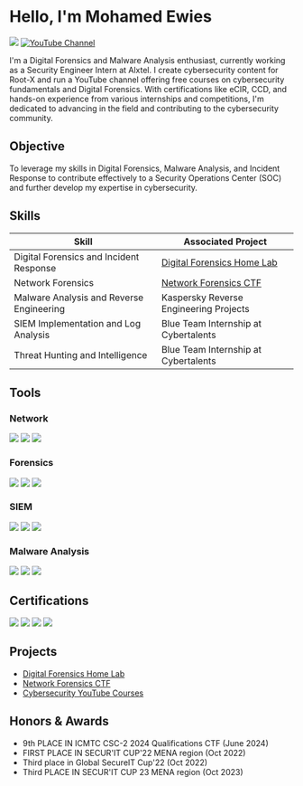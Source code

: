 # Hello, I'm Mohamed Ewies
<a href="https://www.linkedin.com/in/mohamed-ewies-59b89a212/"><img src="https://img.shields.io/badge/-LinkedIn-0072b1?&style=for-the-badge&logo=linkedin&logoColor=white" /></a>
<a href="https://www.youtube.com/@kzar3"><img src="https://img.shields.io/badge/-YouTube-FF0000?&style=for-the-badge&logo=youtube&logoColor=white" alt="YouTube Channel" /></a>

I'm a Digital Forensics and Malware Analysis enthusiast, currently working as a Security Engineer Intern at Alxtel. I create cybersecurity content for Root-X and run a YouTube channel offering free courses on cybersecurity fundamentals and Digital Forensics. With certifications like eCIR, CCD, and hands-on experience from various internships and competitions, I'm dedicated to advancing in the field and contributing to the cybersecurity community.

## Objective
To leverage my skills in Digital Forensics, Malware Analysis, and Incident Response to contribute effectively to a Security Operations Center (SOC) and further develop my expertise in cybersecurity.

## Skills
| Skill                                         | Associated Project         |
|-----------------------------------------------|----------------------------|
| Digital Forensics and Incident Response       | <a href="https://github.com/your-username/digital-forensics-home-lab">Digital Forensics Home Lab</a>|
| Network Forensics                             | <a href="https://github.com/your-username/network-forensics-ctf">Network Forensics CTF</a>|
| Malware Analysis and Reverse Engineering      | Kaspersky Reverse Engineering Projects|
| SIEM Implementation and Log Analysis          | Blue Team Internship at Cybertalents|
| Threat Hunting and Intelligence               | Blue Team Internship at Cybertalents|

## Tools
### Network
<div>
    <img src="https://img.shields.io/badge/-Wireshark-1679A7?&style=for-the-badge&logo=Wireshark&logoColor=white" />
    <img src="https://img.shields.io/badge/-Suricata-EF3B2D?&style=for-the-badge&logo=Suricata&logoColor=white" />
    <img src="https://img.shields.io/badge/-Zeek-777BB4?&style=for-the-badge&logo=Zeek&logoColor=white" />
</div>

### Forensics
<div>
    <img src="https://img.shields.io/badge/-Volatility-4B275F?&style=for-the-badge&logo=Volatility&logoColor=white" />
    <img src="https://img.shields.io/badge/-KAPE-00A4EF?&style=for-the-badge&logo=KAPE&logoColor=white" />
    <img src="https://img.shields.io/badge/-FTK_Imager-FF6600?&style=for-the-badge&logo=AccessData&logoColor=white" />
</div>

### SIEM
<div>
    <img src="https://img.shields.io/badge/-IBM_QRadar-052FAD?&style=for-the-badge&logo=IBM&logoColor=white" />
    <img src="https://img.shields.io/badge/-Splunk-000000?&style=for-the-badge&logo=Splunk&logoColor=white" />
    <img src="https://img.shields.io/badge/-Elastic_Stack-005571?&style=for-the-badge&logo=Elastic&logoColor=white" />
</div>

### Malware Analysis
<div>
    <img src="https://img.shields.io/badge/-IDA-4B0082?&style=for-the-badge&logo=IDA&logoColor=white" />
    <img src="https://img.shields.io/badge/-Ghidra-FF4500?&style=for-the-badge&logo=Ghidra&logoColor=white" />
    <img src="https://img.shields.io/badge/-x64dbg-008000?&style=for-the-badge&logo=x64dbg&logoColor=white" />
</div>

## Certifications
<div>
<img src="https://img.shields.io/badge/-eCIR-FF0000?&style=for-the-badge&logoColor=white" />
<img src="https://img.shields.io/badge/-CCD-000080?&style=for-the-badge&logoColor=white" />
<img src="https://img.shields.io/badge/-Kaspersky_RE_101-006400?&style=for-the-badge&logoColor=white" />
<img src="https://img.shields.io/badge/-Trellix_Certified-FFA500?&style=for-the-badge&logoColor=white" />
</div>

## Projects
- [Digital Forensics Home Lab](https://github.com/your-username/digital-forensics-home-lab)
- [Network Forensics CTF](https://github.com/your-username/network-forensics-ctf)
- [Cybersecurity YouTube Courses](https://www.youtube.com/@kzar3)

## Honors & Awards
- 9th PLACE IN ICMTC CSC-2 2024 Qualifications CTF (June 2024)
- FIRST PLACE IN SECUR'IT CUP'22 MENA region (Oct 2022)
- Third place in Global SecureIT Cup'22 (Oct 2022)
- Third PLACE IN SECUR'IT CUP 23 MENA region (Oct 2023)
